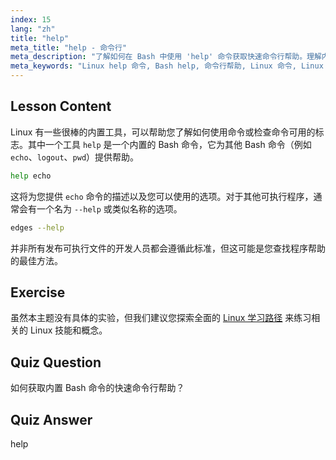 ```yaml
---
index: 15
lang: "zh"
title: "help"
meta_title: "help - 命令行"
meta_description: "了解如何在 Bash 中使用 'help' 命令获取快速命令行帮助。理解内置命令并查找 Linux 程序的选项。"
meta_keywords: "Linux help 命令, Bash help, 命令行帮助, Linux 命令, Linux 初学者, Linux 教程, Bash 教程"
---
```


## Lesson Content

Linux 有一些很棒的内置工具，可以帮助您了解如何使用命令或检查命令可用的标志。其中一个工具 `help` 是一个内置的 Bash 命令，它为其他 Bash 命令（例如 `echo`、`logout`、`pwd`）提供帮助。

```bash
help echo
```

这将为您提供 `echo` 命令的描述以及您可以使用的选项。对于其他可执行程序，通常会有一个名为 `--help` 或类似名称的选项。

```bash
edges --help
```

并非所有发布可执行文件的开发人员都会遵循此标准，但这可能是您查找程序帮助的最佳方法。

## Exercise

虽然本主题没有具体的实验，但我们建议您探索全面的 [Linux 学习路径](https://labex.io/zh/learn/linux) 来练习相关的 Linux 技能和概念。

## Quiz Question

如何获取内置 Bash 命令的快速命令行帮助？

## Quiz Answer
help